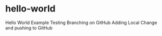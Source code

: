 # hello-world
Hello World Example
Testing Branching on GitHub
Adding Local Change and pushing to GitHub
